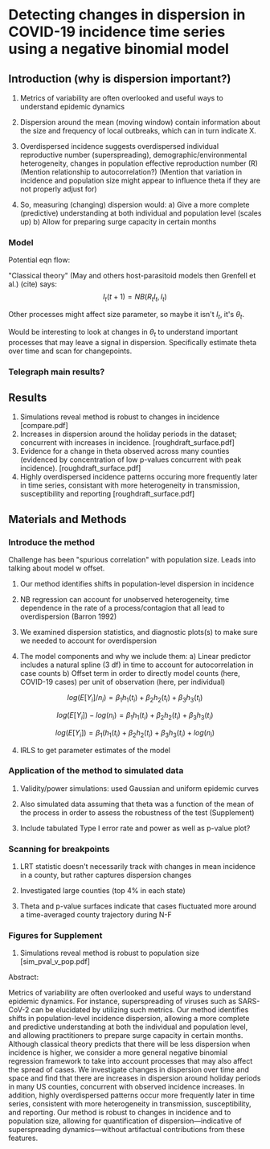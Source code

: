 # Detecting changes in dispersion in COVID-19 incidence time series using a negative binomial model


## Introduction (why is dispersion important?)

1. Metrics of variability are often overlooked and useful ways to understand epidemic dynamics

2. Dispersion around the mean (moving window) contain information about the size and frequency of local outbreaks, which can in turn indicate X.

2. Overdispersed incidence suggests overdispersed individual reproductive number (superspreading), demographic/environmental heterogeneity, changes in population effective reproduction number (R)
(Mention relationship to autocorrelation?)
(Mention that variation in incidence and population size might appear to influence theta if they are not properly adjust for)

4. So, measuring (changing) dispersion would:
 a) Give a more complete (predictive) understanding at both individual and population level (scales up)
 b) Allow for preparing surge capacity in certain months



### Model
Potential eqn flow:

"Classical theory" (May and others host-parasitoid models then Grenfell et al.) (cite) says:
$$I_t(t+1) = NB(R_t I_t, I_t)$$

Other processes might affect size parameter, so maybe it isn't $I_t$, it's $\theta_t$. 

Would be interesting to look at changes in $\theta_t$ to understand important processes that may leave a signal in dispersion. Specifically estimate theta over time and scan for changepoints. 

### Telegraph main results?


## Results

1. Simulations reveal method is robust to changes in incidence 
[compare.pdf] 
2. Increases in dispersion around the holiday periods in the dataset; concurrent with increases in incidence.
[roughdraft_surface.pdf]
3. Evidence for a change in theta observed across many counties (evidenced by concentration of low p-values concurrent with peak incidence).
[roughdraft_surface.pdf]
4. Highly overdispersed incidence patterns occuring more frequently later in time series, consistant with more heterogeneity in transmission, susceptibility and reporting
[roughdraft_surface.pdf]




## Materials and Methods

### Introduce the method

Challenge has been "spurious correlation" with population size.
Leads into talking about model w offset.

1. Our method identifies shifts in population-level dispersion in incidence

2. NB regression can account for unobserved heterogeneity, time dependence in the rate of a process/contagion that all lead to overdispersion (Barron 1992)

3. We examined dispersion statistics, and diagnostic plots(s) to make sure we needed to account for overdispersion

3. The model components and why we include them:
  a) Linear predictor includes a natural spline (3 df) in time to account for autocorrelation in case counts
  b) Offset term in order to directly model counts (here, COVID-19 cases) per unit of observation (here, per individual)
  
  $$log(E[Y_i]/n_i) = \beta_1h_1(t_i) + \beta_2h_2(t_i) + \beta_3h_3(t_i)$$
  
  $$log(E[Y_i])-log(n_i) = \beta_1h_1(t_i) + \beta_2h_2(t_i) + \beta_3h_3(t_i)$$
  
  $$log(E[Y_i]) = \beta_1(h_1(t_i) + \beta_2h_2(t_i) + \beta_3h_3(t_i) + log(n_i)$$

4. IRLS to get parameter estimates of the model

### Application of the method to simulated data

1. Validity/power simulations: used Gaussian and uniform epidemic curves

2. Also simulated data assuming that theta was a function of the mean of the process in order to assess the robustness of the test (Supplement)

3. Include tabulated Type I error rate and power as well as p-value plot?

### Scanning for breakpoints 

1. LRT statistic doesn't necessarily track with changes in mean incidence in a county, but rather captures dispersion changes

2. Investigated large counties (top 4% in each state)

2. Theta and p-value surfaces indicate that cases fluctuated more around a time-averaged county trajectory during N-F 

### Figures for Supplement

1. Simulations reveal method is robust to population size
[sim_pval_v_pop.pdf] 


Abstract:

Metrics of variability are often overlooked and useful ways to understand epidemic dynamics. For instance, superspreading of viruses such as SARS-CoV-2 can be elucidated by utilizing such metrics. Our method identifies shifts in population-level incidence dispersion, allowing a more complete and predictive understanding at both the individual and population level, and allowing practitioners to prepare surge capacity in certain months. Although classical theory predicts that there will be less dispersion when incidence is higher, we consider a more general negative binomial regression framework to take into account processes that may also affect the spread of cases. We investigate changes in dispersion over time and space and find that there are increases in dispersion around holiday periods in many US counties, concurrent with observed incidence increases. In addition, highly overdispersed patterns occur more frequently later in time series, consistent with more heterogeneity in transmission, susceptibility, and reporting. Our method is robust to changes in incidence and to population size, allowing for quantification of dispersion—indicative of superspreading dynamics—without artifactual contributions from these features.

































